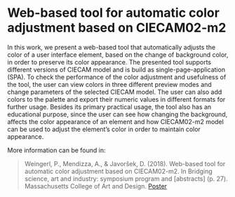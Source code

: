 # Web-based tool for automatic color adjustment based on CIECAM02-m2
In this work, we present a web-based tool that automatically adjusts the color of a user interface element, based on the change of background color, in order to preserve its color appearance. The presented tool supports different versions of CIECAM model and is build as single-page-application (SPA). To check the performance of the color adjustment and usefulness of the tool, the user can view colors in three different preview modes and change parameters of the selected CIECAM model. The user can also add colors to the palette and export their numeric values in different formats for further usage. Besides its primary practical usage, the tool also has an educational purpose, since the user can see how changing the background, affects the color appearance of an element and how CIECAM02-m2 model can be used to adjust the element’s color in order to maintain color appearance. 

More information can be found in:
> Weingerl, P., Mendizza, A., & Javoršek, D. (2018). Web-based tool for automatic color adjustment based on CIECAM02-m2. In Bridging science, art and industry: symposium program and \[abstracts\] (p. 27). Massachusetts College of Art and Design.
[Poster](https://www.researchgate.net/publication/330258616_Web-based_tool_for_automatic_color_adjustment_based_on_CIECAM02-m2)

